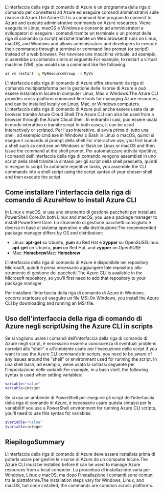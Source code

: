 <span data-ttu-id="0e48b-101">L'interfaccia della riga di comando di Azure è un programma della riga di comando per connettersi ad Azure ed eseguire comandi amministrativi sulle risorse di Azure.</span><span class="sxs-lookup"><span data-stu-id="0e48b-101">The Azure CLI is a command-line program to connect to Azure and execute administrative commands on Azure resources.</span></span> <span data-ttu-id="0e48b-102">Viene eseguita in Linux, macOS e Windows e consente ad amministratori e sviluppatori di eseguire i comandi tramite un terminale o un prompt della riga di comando (o script) anziché tramite un Web browser.</span><span class="sxs-lookup"><span data-stu-id="0e48b-102">It runs on Linux, macOS, and Windows and allows administrators and developers to execute their commands through a terminal or command line prompt (or script!) instead of a web browser.</span></span> <span data-ttu-id="0e48b-103">Per riavviare una macchina virtuale, ad esempio, si userebbe un comando simile al seguente:</span><span class="sxs-lookup"><span data-stu-id="0e48b-103">For example, to restart a virtual machine (VM), you would use a command like the following:</span></span>

 ```bash
 az vm restart -g MyResourceGroup -n MyVm
 ```

<span data-ttu-id="0e48b-104">L'interfaccia della riga di comando di Azure offre strumenti da riga di comando multipiattaforma per la gestione delle risorse di Azure e può essere installata in locale in computer Linux, Mac o Windows.</span><span class="sxs-lookup"><span data-stu-id="0e48b-104">The Azure CLI provides cross-platform command-line tools for managing Azure resources, and can be installed locally on Linux, Mac, or Windows computers.</span></span> <span data-ttu-id="0e48b-105">L'interfaccia della riga di comando di Azure può anche essere usata da un browser tramite Azure Cloud Shell.</span><span class="sxs-lookup"><span data-stu-id="0e48b-105">The Azure CLI can also be used from a browser through the Azure Cloud Shell.</span></span> <span data-ttu-id="0e48b-106">In entrambi i casi, può essere usata in modo interattivo o tramite script.</span><span class="sxs-lookup"><span data-stu-id="0e48b-106">In both cases, it can be used interactively or scripted.</span></span> <span data-ttu-id="0e48b-107">Per l'uso interattivo, si avvia prima di tutto una shell, ad esempio cmd.exe in Windows o Bash in Linux o macOS, quindi si esegue il comando al prompt della shell.</span><span class="sxs-lookup"><span data-stu-id="0e48b-107">For interactive use, you first launch a shell such as cmd.exe on Windows or Bash on Linux or macOS and then issue the command at the shell prompt.</span></span> <span data-ttu-id="0e48b-108">Per automatizzare attività ripetitive, i comandi dell'interfaccia della riga di comando vengono assemblati in uno script della shell tramite la sintassi per gli script della shell prescelta, quindi si esegue lo script.</span><span class="sxs-lookup"><span data-stu-id="0e48b-108">To automate repetitive tasks, you assemble the CLI commands into a shell script using the script syntax of your chosen shell and then execute the script.</span></span>

## <a name="how-to-install-azure-cli"></a><span data-ttu-id="0e48b-109">Come installare l'interfaccia della riga di comando di Azure</span><span class="sxs-lookup"><span data-stu-id="0e48b-109">How to install Azure CLI</span></span>
<span data-ttu-id="0e48b-110">In Linux e macOS, si usa uno strumento di gestione pacchetti per installare PowerShell Core.</span><span class="sxs-lookup"><span data-stu-id="0e48b-110">On both Linux and macOS, you use a package manager to install PowerShell Core.</span></span> <span data-ttu-id="0e48b-111">Lo strumento di gestione pacchetti consigliato è diverso in base al sistema operativo e alla distribuzione:</span><span class="sxs-lookup"><span data-stu-id="0e48b-111">The recommended package manager differs by OS and distribution:</span></span>
- <span data-ttu-id="0e48b-112">Linux: **apt-get** su Ubuntu, **yum** su Red Hat e **zypper** su OpenSUSE</span><span class="sxs-lookup"><span data-stu-id="0e48b-112">Linux: **apt-get** on Ubuntu, **yum** on Red Hat, and **zypper** on OpenSUSE</span></span>
- <span data-ttu-id="0e48b-113">Mac: **Homebrew**</span><span class="sxs-lookup"><span data-stu-id="0e48b-113">Mac: **Homebrew**</span></span>

<span data-ttu-id="0e48b-114">L'interfaccia della riga di comando di Azure è disponibile nel repository Microsoft, quindi è prima necessario aggiungere tale repository allo strumento di gestione dei pacchetti.</span><span class="sxs-lookup"><span data-stu-id="0e48b-114">The Azure CLI is available in the Microsoft repository, so you'll first need to add that repository to your package manager.</span></span>

<span data-ttu-id="0e48b-115">Per installare l'interfaccia della riga di comando di Azure in Windows, occorre scaricare ed eseguire un file MSI.</span><span class="sxs-lookup"><span data-stu-id="0e48b-115">On Windows, you install the Azure CLI by downloading and running an MSI file.</span></span>

## <a name="using-the-azure-cli-in-scripts"></a><span data-ttu-id="0e48b-116">Uso dell'interfaccia della riga di comando di Azure negli script</span><span class="sxs-lookup"><span data-stu-id="0e48b-116">Using the Azure CLI in scripts</span></span>
<span data-ttu-id="0e48b-117">Se si vogliono usare i comandi dell'interfaccia della riga di comando di Azure negli script, è necessario essere a conoscenza di eventuali problemi correlati alla "shell" o all'ambiente usato per l'esecuzione dello script.</span><span class="sxs-lookup"><span data-stu-id="0e48b-117">If you want to use the Azure CLI commands in scripts, you need to be aware of any issues around the "shell" or environment used for running the script.</span></span> <span data-ttu-id="0e48b-118">In una shell bash, ad esempio, viene usata la sintassi seguente per l'impostazione delle variabili:</span><span class="sxs-lookup"><span data-stu-id="0e48b-118">For example, in a bash shell, the following syntax is used when setting variables:</span></span>

 ```bash
 variable="value"
 variable=integer
 ```

<span data-ttu-id="0e48b-119">Se si usa un ambiente di PowerShell per eseguire gli script dell'interfaccia della riga di comando di Azure, è necessario usare questa sintassi per le variabili:</span><span class="sxs-lookup"><span data-stu-id="0e48b-119">If you use a PowerShell environment for running Azure CLI scripts, you'll need to use this syntax for variables:</span></span>

 ```powershell
 $variable="value"
 $variable=integer
 ```

## <a name="summary"></a><span data-ttu-id="0e48b-120">Riepilogo</span><span class="sxs-lookup"><span data-stu-id="0e48b-120">Summary</span></span>
<span data-ttu-id="0e48b-121">L'interfaccia della riga di comando di Azure deve essere installata prima di poterla usare per gestire le risorse di Azure da un computer locale.</span><span class="sxs-lookup"><span data-stu-id="0e48b-121">The Azure CLI must be installed before it can be used to manage Azure resources from a local computer.</span></span> <span data-ttu-id="0e48b-122">La procedura di installazione varia per Windows, Linux e macOS, ma dopo l'installazione i comandi sono comuni tra le piattaforme.</span><span class="sxs-lookup"><span data-stu-id="0e48b-122">The installation steps vary for Windows, Linux, and macOS, but once installed, the commands are common across platforms.</span></span> 
